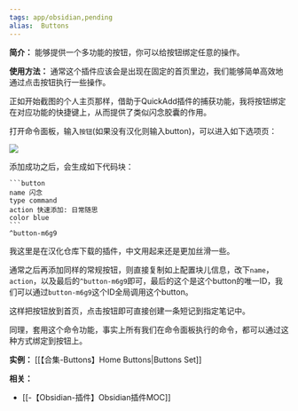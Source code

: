 ```yaml
---
tags: app/obsidian,pending 
alias:  Buttons
---
```

**简介：**
能够提供一个多功能的按钮，你可以给按钮绑定任意的操作。

**使用方法：**
通常这个插件应该会是出现在固定的首页里边，我们能够简单高效地通过点击按钮执行一些操作。

正如开始截图的个人主页那样，借助于QuickAdd插件的捕获功能，我将按钮绑定在对应功能的快捷键上，从而提供了类似闪念胶囊的作用。

打开命令面板，输入`按钮`(如果没有汉化则输入button)，可以进入如下选项页：

  

![](https://pic4.zhimg.com/v2-2d062a7696f1eed8c006ccd965898cab_b.jpg)

  

添加成功之后，会生成如下代码块：

````text
```button
name 闪念
type command
action 快速添加: 日常随思
color blue
```
^button-m6g9
````

我这里是在汉化仓库下载的插件，中文用起来还是更加丝滑一些。

通常之后再添加同样的常规按钮，则直接复制如上配置块儿信息，改下`name`，`action`，以及最后的`^button-m6g9`即可，最后的这个是这个button的唯一ID，我们可以通过`button-m6g9`这个ID全局调用这个button。

这样把按钮放到首页，点击按钮即可直接创建一条短记到指定笔记中。

同理，套用这个命令功能，事实上所有我们在命令面板执行的命令，都可以通过这种方式绑定到按钮上。

**实例：**
[[【合集-Buttons】Home Buttons|Buttons Set]]

**相关：**
* [[-【Obsidian-插件】Obsidian插件MOC]]